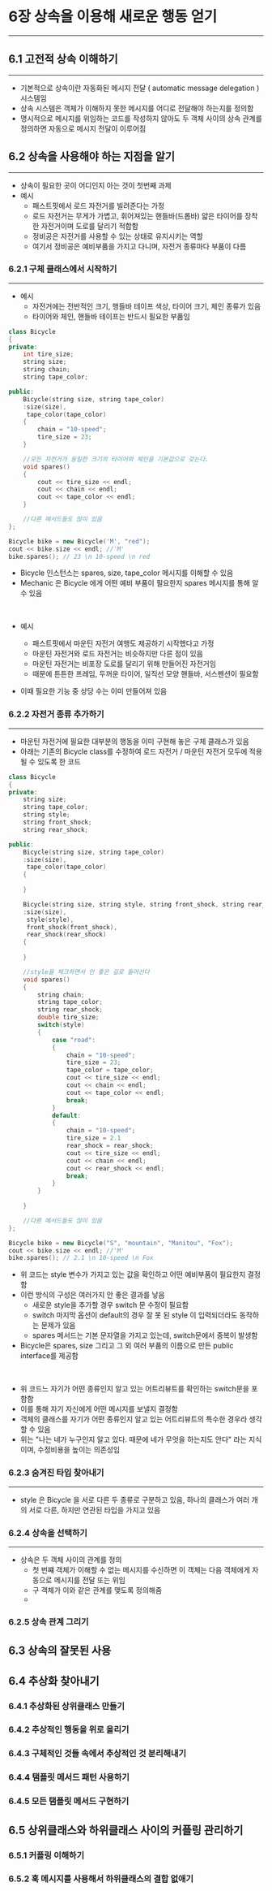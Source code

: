 # 6장 상속을 이용해 새로운 행동 얻기
---

## 6.1 고전적 상속 이해하기
---
- 기본적으로 상속이란 자동화된 메시지 전달 ( automatic message delegation ) 시스템임
- 상속 시스템은 객체가 이해하지 못한 메시지를 어디로 전달해야 하는지를 정의함
- 명시적으로 메시지를 위임하는 코드를 작성하지 않아도 두 객체 사이의 상속 관계를 정의하면 자동으로 메시지 전달이 이루어짐

## 6.2 상속을 사용해야 하는 지점을 알기
---
- 상속이 필요한 곳이 어디인지 아는 것이 첫번째 과제
- 예시
  - 패스트핏에서 로드 자전거를 빌려준다는 가정
  - 로드 자전거는 무게가 가볍고, 휘어져있는 핸들바(드롭바) 얇은 타이어를 장착한 자전거이며 도로를 달리기 적합함
  - 정비공은 자전거를 사용할 수 있는 상태로 유지시키는 역할
  - 여기서 정비공은 예비부품을 가지고 다니며, 자전거 종류마다 부품이 다름

### 6.2.1 구체 클래스에서 시작하기
---
- 예시
  - 자전거에는 전반적인 크기, 행들바 테이프 색상, 타이어 크기, 체인 종류가 있음
  - 타이어와 체인, 핸들바 테이프는 반드시 필요한 부품임

```cpp
class Bicycle
{
private:
    int tire_size;
    string size;
    string chain;
    string tape_color;

public:
    Bicycle(string size, string tape_color)
    :size(size),
     tape_color(tape_color)
    {
        chain = "10-speed";
        tire_size = 23;
    }

    //모든 자전거가 동일한 크기의 타이어와 체인을 기본값으로 갖는다.
    void spares()
    {
        cout << tire_size << endl;
        cout << chain << endl;
        cout << tape_color << endl;
    }

    //다른 메서드들도 많이 있음
};

Bicycle bike = new Bicycle('M', "red");
cout << bike.size << endl; //'M'
bike.spares(); // 23 \n 10-speed \n red
```
- Bicycle 인스턴스는 spares, size, tape_color 메시지를 이해할 수 있음
- Mechanic 은 Bicycle 에게 어떤 예비 부품이 필요한지 spares 메시지를 통해 알 수 있음

<br>

- 예시
  - 패스트핏에서 마운틴 자전거 여행도 제공하기 시작했다고 가정
  - 마운틴 자전거와 로드 자전거는 비슷하지만 다른 점이 있음
  - 마운틴 자전거는 비포장 도로를 달리기 위해 만들어진 자전거임
  - 때문에 튼튼한 프레임, 두꺼운 타이어, 일직선 모양 핸들바, 서스펜션이 필요함
  
- 이때 필요한 기능 중 상당 수는 이미 만들어져 있음

### 6.2.2 자전거 종류 추가하기
---
- 마운틴 자전거에 필요한 대부분의 행동을 이미 구현해 놓은 구체 클래스가 있음
- 아래는 기존의 Bicycle class를 수정하여 로드 자전거 / 마운틴 자전거 모두에 적용될 수 있도록 한 코드
```cpp
class Bicycle
{
private:
    string size;
    string tape_color;
    string style;
    string front_shock;
    string rear_shock;

public:
    Bicycle(string size, string tape_color)
    :size(size),
     tape_color(tape_color)
    {
        
    }

    Bicycle(string size, string style, string front_shock, string rear_shock)
    :size(size),
     style(style),
     front_shock(front_shock),
     rear_shock(rear_shock)
    {
        
    }

    //style을 체크하면서 안 좋은 길로 들어선다
    void spares()
    {
        string chain;
        string tape_color;
        string rear_shock;
        double tire_size;
        switch(style)
        {
            case "road":
            {
                chain = "10-speed";
                tire_size = 23;
                tape_color = tape_color;
                cout << tire_size << endl;
                cout << chain << endl;
                cout << tape_color << endl;
                break;
            }
            default:
            {
                chain = "10-speed";
                tire_size = 2.1
                rear_shock = rear_shock;
                cout << tire_size << endl;
                cout << chain << endl;
                cout << rear_shock << endl;
                break;
            }
        }
        
    }

    //다른 메서드들도 많이 있음
};

Bicycle bike = new Bicycle("S", "mountain", "Manitou", "Fox");
cout << bike.size << endl; //'M'
bike.spares(); // 2.1 \n 10-speed \n Fox
```
- 위 코드는 style 변수가 가지고 있는 값을 확인하고 어떤 예비부품이 필요한지 결정함
- 이런 방식의 구성은 여러가지 안 좋은 결과를 낳음
  - 새로운 style을 추가할 경우 switch 문 수정이 필요함
  - switch 마지막 옵션이 default의 경우 잘 못 된 style 이 입력되더라도 동작하는 문제가 있음
  - spares 메서드는 기본 문자열을 가지고 있는데, switch문에서 중복이 발생함
- Bicycle은 spares, size 그리고 그 외 여러 부품의 이름으로 만든 public interface를 제공함
<br>

- 위 코드느 자기가 어떤 종류인지 알고 있는 어트리뷰트를 확인하는 switch문을 포함함
- 이를 통해 자기 자신에게 어떤 메시지를 보낼지 결정함
- 객체의 클래스를 자기가 어떤 종류인지 알고 있는 어트리뷰트의 특수한 경우라 생각할 수 있음
- 위는 "나는 네가 누구인지 알고 있다. 때문에 네가 무엇을 하는지도 안다" 라는 지식이며, 수정비용을 높이는 의존성임

### 6.2.3 숨겨진 타입 찾아내기
---
- style 은 Bicycle 을 서로 다른 두 종류로 구분하고 있음, 하나의 클래스가 여러 개의 서로 다른, 하지만 연관된 타입을 가지고 있음

### 6.2.4 상속을 선택하기
---
- 상속은 두 객체 사이의 관계를 정의
  - 첫 번쨰 객체가 이해할 수 없는 메시지를 수신하면 이 객체는 다음 객체에게 자동으로 메시지를 전달 또는 위임
  - 구 객체가 이와 같은 관계를 맺도록 정의해줌
  - 

### 6.2.5 상속 관계 그리기

## 6.3 상속의 잘못된 사용

## 6.4 추상화 찾아내기

### 6.4.1 추상화된 상위클래스 만들기

### 6.4.2 추상적인 행동을 위로 올리기

### 6.4.3 구체적인 것들 속에서 추상적인 것 분리해내기

### 6.4.4 탬플릿 메서드 패턴 사용하기

### 6.4.5 모든 탬플릿 메서드 구현하기

## 6.5 상위클래스와 하위클래스 사이의 커플링 관리하기

### 6.5.1 커플링 이해하기

### 6.5.2 훅 메시지를 사용해서 하위클래스의 결합 없애기
